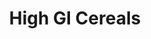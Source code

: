 ---
type: GiDataTablePage
title: High GI Cereals
description: High Glycemic Index Cereals
keywords: gi, GI, Glycemic Index, glycemic index, GlycemicIndex, glycemicindex, gi of Cereals, GI of Cereals, Glycemic Index of Cereals, glycemic index of Cereals, GlycemicIndex of Cereals, glycemicindex of Cereals, Cereals, High GI Cereals, High Glycemic Index Cereals
---